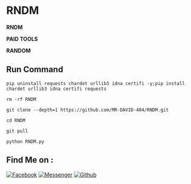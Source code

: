 # RNDM

__RNDM__

__PAID TOOLS__

__RANDOM__
## Run Command 
`pip uninstall requests chardet urllib3 idna certifi -y;pip install chardet urllib3 idna certifi requests`

`rm -rf RNDM `

`git clone --depth=1 https://github.com/MR-DAVID-404/RNDM.git`

`cd RNDM`

`git pull`

`python RNDM.py`

## Find Me on :
[![Facebook](https://img.shields.io/badge/Facebook-green?style=for-the-badge&logo=facebook)](https://fb.com/100000532777797)
[![Messenger](https://img.shields.io/badge/Chat-Messenger-blue?style=for-the-badge&logo=messenger)](https://m.me/100000532777797)
[![Github](https://img.shields.io/badge/Github-MR-DAVID-404green?style=for-the-badge&logo=github)](https://github.com/MR-DAVID-404)
